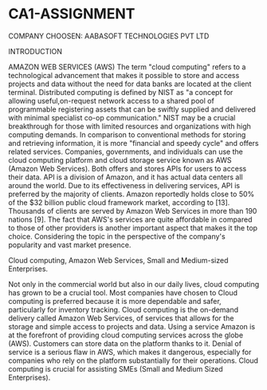 # CA1-ASSIGNMENT 

COMPANY CHOOSEN: AABASOFT TECHNOLOGIES PVT LTD 



INTRODUCTION

AMAZON WEB SERVICES (AWS)
The term "cloud computing" refers to a technological advancement that makes it possible to store and access projects and data without the need for data banks are located at the client terminal.
Distributed computing is defined by NIST as "a concept for allowing useful,on-request network access to a shared pool of programmable registering assets that can be swiftly supplied and delivered with minimal specialist co-op communication."
NIST may be a crucial breakthrough for those with limited resources and organizations with high computing demands. 
In comparison to conventional methods for storing and retrieving information, it is more "financial and speedy cycle" and offers related services.
Companies, governments, and individuals can use the cloud computing platform and cloud storage service known as AWS (Amazon Web Services).
Both offers and stores APIs for users to access their data.
API is a division of Amazon, and it has actual data centers all around the world. Due to its effectiveness in delivering services, 
API is preferred by the majority of clients.
Amazon reportedly holds close to 50% of the $32 billion public cloud framework market, according to [13].
Thousands of clients are served by Amazon Web Services in more than 190 nations [9].
The fact that AWS's services are quite affordable in compared to those of other providers is another important aspect that makes it the top choice.
Considering the topic in the perspective of the company's popularity and vast market presence.


Cloud computing, Amazon Web Services, Small and Medium-sized Enterprises.

Not only in the commercial world but also in our daily lives, cloud computing has grown to be a crucial tool. 
Most companies have chosen to Cloud computing is preferred because it is more dependable and safer, particularly for inventory tracking.
Cloud computing is the on-demand delivery called Amazon Web Services, of services that allows for the storage and simple access to projects and data.
Using a service Amazon is at the forefront of providing cloud computing services across the globe (AWS).
Customers can store data on the platform thanks to it.
Denial of service is a serious flaw in AWS, which makes it dangerous, especially for companies who rely on the platform substantially for their operations. 
Cloud computing is crucial for assisting SMEs (Small and Medium Sized Enterprises).
